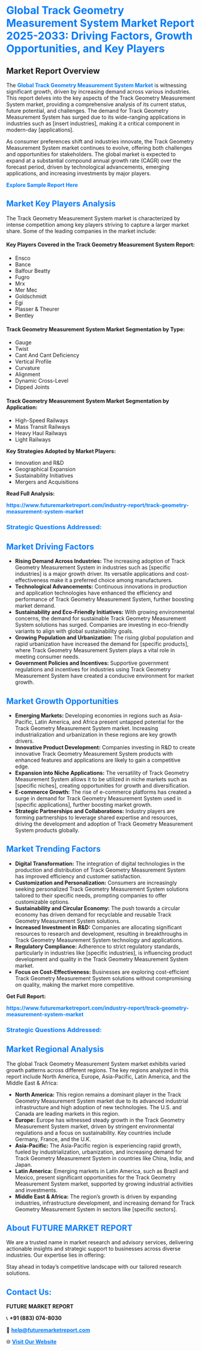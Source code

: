 <h1 style="color: #007BFF;">Global Track Geometry Measurement System Market Report 2025-2033: Driving Factors, Growth Opportunities, and Key Players</h1>

<section id="overview">
<h2>Market Report Overview</h2>
<p>The <a href="https://www.futuremarketreport.com/industry-report/track-geometry-measurement-system-market" style="color: #007BFF; text-decoration: none;"><strong>Global Track Geometry Measurement System Market</strong></a> is witnessing significant growth, driven by increasing demand across various industries. This report delves into the key aspects of the Track Geometry Measurement System market, providing a comprehensive analysis of its current status, future potential, and challenges. The demand for Track Geometry Measurement System has surged due to its wide-ranging applications in industries such as [insert industries], making it a critical component in modern-day [applications].</p>
<p>As consumer preferences shift and industries innovate, the Track Geometry Measurement System market continues to evolve, offering both challenges and opportunities for stakeholders. The global market is expected to expand at a substantial compound annual growth rate (CAGR) over the forecast period, driven by technological advancements, emerging applications, and increasing investments by major players.</p>
</section>

<section id="overview">
<p><a href="https://www.futuremarketreport.com/request-sample/reportId=76595" style="color: #007BFF; text-decoration: none;"><strong>Explore Sample Report Here</strong></a></p>
</section>

<section id="key-players">
<h2 style="color: #007BFF;">Market Key Players Analysis</h2>
<p>The Track Geometry Measurement System market is characterized by intense competition among key players striving to capture a larger market share. Some of the leading companies in the market include:</p>
<h4>Key Players Covered in the Track Geometry Measurement System Report:</h4>
<ul><li>Ensco</li><li>Bance</li><li>Balfour Beatty</li><li>Fugro</li><li>Mrx</li><li>Mer Mec</li><li>Goldschmidt</li><li>Egi</li><li>Plasser &amp; Theurer</li><li>Bentley</li></ul>
<h4>Track Geometry Measurement System Market Segmentation by Type:</h4>
<ul><li>Gauge</li><li>Twist</li><li>Cant And Cant Deficiency</li><li>Vertical Profile</li><li>Curvature</li><li>Alignment</li><li>Dynamic Cross-Level</li><li>Dipped Joints</li></ul>

<h4>Track Geometry Measurement System Market Segmentation by Application:</h4>
<ul><li>High-Speed Railways</li><li>Mass Transit Railways</li><li>Heavy Haul Railways</li><li>Light Railways</li></ul>
<p><strong>Key Strategies Adopted by Market Players:</strong></p>
<ul>
<li>Innovation and R&D</li>
<li>Geographical Expansion</li>
<li>Sustainability Initiatives</li>
<li>Mergers and Acquisitions</li>
</ul>
</section>

<section>
<p><strong>Read Full Analysis: </strong></p><a href="https://www.futuremarketreport.com/industry-report/track-geometry-measurement-system-market" style="color: #007BFF; text-decoration: none;"><strong>https://www.futuremarketreport.com/industry-report/track-geometry-measurement-system-market</strong></a>
<h3 style="color: #007BFF;">Strategic Questions Addressed:</h3>
</section>

<section id="driving-factors">
<h2 style="color: #007BFF;">Market Driving Factors</h2>
<ul>
<li><strong>Rising Demand Across Industries:</strong> The increasing adoption of Track Geometry Measurement System in industries such as [specific industries] is a major growth driver. Its versatile applications and cost-effectiveness make it a preferred choice among manufacturers.</li>
<li><strong>Technological Advancements:</strong> Continuous innovations in production and application technologies have enhanced the efficiency and performance of Track Geometry Measurement System, further boosting market demand.</li>
<li><strong>Sustainability and Eco-Friendly Initiatives:</strong> With growing environmental concerns, the demand for sustainable Track Geometry Measurement System solutions has surged. Companies are investing in eco-friendly variants to align with global sustainability goals.</li>
<li><strong>Growing Population and Urbanization:</strong> The rising global population and rapid urbanization have increased the demand for [specific products], where Track Geometry Measurement System plays a vital role in meeting consumer needs.</li>
<li><strong>Government Policies and Incentives:</strong> Supportive government regulations and incentives for industries using Track Geometry Measurement System have created a conducive environment for market growth.</li>
</ul>
</section>

<section id="growth-opportunities">
<h2 style="color: #007BFF;">Market Growth Opportunities</h2>
<ul>
<li><strong>Emerging Markets:</strong> Developing economies in regions such as Asia-Pacific, Latin America, and Africa present untapped potential for the Track Geometry Measurement System market. Increasing industrialization and urbanization in these regions are key growth drivers.</li>
<li><strong>Innovative Product Development:</strong> Companies investing in R&D to create innovative Track Geometry Measurement System products with enhanced features and applications are likely to gain a competitive edge.</li>
<li><strong>Expansion into Niche Applications:</strong> The versatility of Track Geometry Measurement System allows it to be utilized in niche markets such as [specific niches], creating opportunities for growth and diversification.</li>
<li><strong>E-commerce Growth:</strong> The rise of e-commerce platforms has created a surge in demand for Track Geometry Measurement System used in [specific applications], further boosting market growth.</li>
<li><strong>Strategic Partnerships and Collaborations:</strong> Industry players are forming partnerships to leverage shared expertise and resources, driving the development and adoption of Track Geometry Measurement System products globally.</li>
</ul>
</section>

<section id="trending-factors">
<h2 style="color: #007BFF;">Market Trending Factors</h2>
<ul>
<li><strong>Digital Transformation:</strong> The integration of digital technologies in the production and distribution of Track Geometry Measurement System has improved efficiency and customer satisfaction.</li>
<li><strong>Customization and Personalization:</strong> Consumers are increasingly seeking personalized Track Geometry Measurement System solutions tailored to their specific needs, prompting companies to offer customizable options.</li>
<li><strong>Sustainability and Circular Economy:</strong> The push towards a circular economy has driven demand for recyclable and reusable Track Geometry Measurement System solutions.</li>
<li><strong>Increased Investment in R&D:</strong> Companies are allocating significant resources to research and development, resulting in breakthroughs in Track Geometry Measurement System technology and applications.</li>
<li><strong>Regulatory Compliance:</strong> Adherence to strict regulatory standards, particularly in industries like [specific industries], is influencing product development and quality in the Track Geometry Measurement System market.</li>
<li><strong>Focus on Cost-Effectiveness:</strong> Businesses are exploring cost-efficient Track Geometry Measurement System solutions without compromising on quality, making the market more competitive.</li>
</ul>
</section>

<section>
<p><strong>Get Full Report: </strong></p><a href="https://www.futuremarketreport.com/industry-report/track-geometry-measurement-system-market" style="color: #007BFF; text-decoration: none;"><strong>https://www.futuremarketreport.com/industry-report/track-geometry-measurement-system-market</strong></a>
<h3 style="color: #007BFF;">Strategic Questions Addressed:</h3>
</section>


<section id="regional-analysis">
<h2 style="color: #007BFF;">Market Regional Analysis</h2>
<p>The global Track Geometry Measurement System market exhibits varied growth patterns across different regions. The key regions analyzed in this report include North America, Europe, Asia-Pacific, Latin America, and the Middle East & Africa:</p>
<ul>
<li><strong>North America:</strong> This region remains a dominant player in the Track Geometry Measurement System market due to its advanced industrial infrastructure and high adoption of new technologies. The U.S. and Canada are leading markets in this region.</li>
<li><strong>Europe:</strong> Europe has witnessed steady growth in the Track Geometry Measurement System market, driven by stringent environmental regulations and a focus on sustainability. Key countries include Germany, France, and the U.K.</li>
<li><strong>Asia-Pacific:</strong> The Asia-Pacific region is experiencing rapid growth, fueled by industrialization, urbanization, and increasing demand for Track Geometry Measurement System in countries like China, India, and Japan.</li>
<li><strong>Latin America:</strong> Emerging markets in Latin America, such as Brazil and Mexico, present significant opportunities for the Track Geometry Measurement System market, supported by growing industrial activities and investments.</li>
<li><strong>Middle East & Africa:</strong> The region’s growth is driven by expanding industries, infrastructure development, and increasing demand for Track Geometry Measurement System in sectors like [specific sectors].</li>
</ul>
</section>

<footer>
<h2 style="color: #007BFF;">About FUTURE MARKET REPORT</h2>
<p>We are a trusted name in market research and advisory services, delivering actionable insights and strategic support to businesses across diverse industries. Our expertise lies in offering:</p>

<p>Stay ahead in today’s competitive landscape with our tailored research solutions.</p>

<h2 style="color: #007BFF;">Contact Us:</h2>
<p><strong>FUTURE MARKET REPORT</strong></p>
<p>📞 <strong>+91 (883) 074-8030</strong></p>
<p>📧 <strong><a href="mailto:help@futuremarketreport.com" style="color: #007BFF;">help@futuremarketreport.com</a></strong></p>
<p>🌐 <strong><a href="https://www.futuremarketreport.com/" style="color: #007BFF;">Visit Our Website</a></strong></p>
</footer>